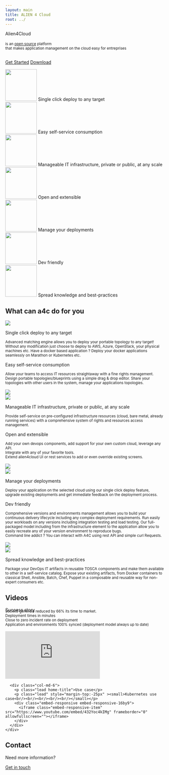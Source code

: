 ```yaml
---
layout: main
title: ALIEN 4 Cloud
root: ../
---
```


<div class="home-video">
  <div class="container home-section">
    <div class="row">
      <div class="col-md-12 text-center">
        <p class="slogan-title">
          Alien4Cloud<br /><br />
          <small>is an <a href="http://github.com/alien4cloud">open source</a> platform<br/> that makes application management on the cloud easy for entreprises<br/><br/></small>
        </p>
        <p class="home-buttons">
          <a href="#/documentation/1.4.0/getting_started/new_getting_started.html" class="btn btn-primary btn-lg">Get Started</a>
          <a href="/common/download.html" class="btn btn-success btn-lg">Download</a>
        </p>
      </div>
    </div>
  </div>
</div>

<div class="container">
  <div class="row">
    <div class="col-md-3 text-center">
      <img width="100px" style="margin-left: auto; margin-right: auto;" src="/svg/one_click.svg" />
      Single click deploy to any target
    </div>
    <div class="col-md-3 text-center">
      <img width="100px" style="margin-left: auto; margin-right: auto;" src="/svg/self_service.svg" />
      Easy self-service consumption
    </div>
    <div class="col-md-3 text-center">
      <img width="100px" style="margin-left: auto; margin-right: auto;" src="/svg/mangeable_it.svg" />
      Manageable IT infrastructure, private or public, at any scale
    </div>
    <div class="col-md-3 text-center">
      <img width="100px" style="margin-left: auto; margin-right: auto;" src="/svg/open_extensible.svg" />
      Open and extensible
    </div>
  </div>
  <div class="row">
    <div class="col-md-offset-1 col-md-3 text-center">
      <img width="100px" style="margin-left: auto; margin-right: auto;" src="/svg/manage_your_deployment.svg" />
      Manage your deployments
    </div>
    <div class="col-md-4 text-center">
      <img width="100px" style="margin-left: auto; margin-right: auto;" src="/svg/dev_friendly.svg" />
      Dev friendly
    </div>
     <div class="col-md-3 text-center">
      <img width="100px" style="margin-left: auto; margin-right: auto;" src="/svg/spread_knowlegde.svg" />
      Spread knowledge and best-practices
    </div>
  </div>
</div>

<div>
  <p class="home-caret"><i class="fa fa-2x fa-caret-down" aria-hidden="true"></i></p>
</div>

<div class="container homepage">
  <h2>What can a4c do for you</h2>
</div>

<div class="home-line odd">
  <div class="home-triangle"></div>
  <div class="container home-section">
    <div class="row">
      <div class="col-md-4 col-md-offset-1 hidden-sm hidden-xs">
        <img src="/svg/one_click.svg" />
      </div>
       <div class="col-md-7">
        <p class="lead home-title">
          Single click deploy to any target
        </p>
        <p class="lead">
          <small>Advanced matching engine allows you to deploy your portable topology to any target! Without any modification just choose to deploy to AWS, Azure, OpenStack, your physical machines etc. Have a docker based application ? Deploy your docker applications seamlessly on Marathon or Kubernetes etc.</small>
        </p>
      </div>
    </div>
  </div>
</div>

<div class="home-line">
  <div class="home-triangle"></div>
  <div class="container home-section">
    <div class="row">
      <div class="col-md-7">
        <p class="lead home-title">
          Easy self-service consumption
        </p>
        <p class="lead">
          <small>Allow your teams to access IT resources straightaway with a fine rights management.<br />
    Design portable topologies/blueprints using a simple drag &amp; drop editor. Share your topologies with other users in the system, manage your applications topologies.</small>
        </p>
      </div>
      <div class="col-md-4 col-md-offset-1 hidden-sm hidden-xs">
        <img src="/svg/self_service.svg" />
      </div>
    </div>
  </div>
</div>

<div class="home-line odd">
  <div class="home-triangle"></div>
  <div class="container home-section">
    <div class="row">
      <div class="col-md-4 col-md-offset-1 hidden-sm hidden-xs">
        <img src="/svg/mangeable_it.svg" />
      </div>
      <div class="col-md-7">
        <p class="lead home-title">
          Manageable IT infrastructure, private or public, at any scale
        </p>
        <p class="lead">
          <small>Provide self-service on pre-configured infrastructure resources (cloud, bare metal, already running services) with a comprehensive system of rights and resources access management.</small>
        </p>
      </div>
    </div>
  </div>
</div>

<div class="home-line">
  <div class="home-triangle"></div>
  <div class="container home-section">
    <div class="row">
      <div class="col-md-7">
        <p class="lead home-title">
          Open and extensible
        </p>
        <p class="lead">
          <small>Add your own devops components, add support for your own custom cloud, leverage any API.<br />
          Integrate with any of your favorite tools.<br />
          Extend alien4cloud UI or rest services to add or even override existing screens.
          </small>
        </p>
      </div>
      <div class="col-md-4 col-md-offset-1 hidden-sm hidden-xs">
        <img src="/svg/open_extensible.svg" />
      </div>
    </div>
  </div>
</div>

<div class="home-line">
  <div class="home-triangle"></div>
  <div class="container home-section">
    <div class="row">
      <div class="col-md-4 col-md-offset-1 hidden-sm hidden-xs">
        <img src="/svg/manage_your_deployment.svg" />
      </div>
      <div class="col-md-7">
        <p class="lead home-title">
          Manage your deployments
        </p>
        <p class="lead">
          <small>Deploy your application on the selected cloud using our single click deploy feature, upgrade existing deployments and get immediate feedback on the deployment process.</small>
        </p>
      </div>
    </div>
  </div>
</div>

<div class="home-line odd">
  <div class="home-triangle"></div>
  <div class="container">
    <div class="row">
      <div class="col-md-7">
        <p class="lead home-title">
          Dev friendly
        </p>
        <p class="lead">
          <small>
    Comprehensive versions and environments management allows you to build your continuous delivery lifecycle including any complex deployment requirements. Run easily your workloads on any versions including integration testing and load testing.
    Our full-packaged model including from the infrastructure element to the application allow you to easily recreate any of your version environment to reproduce bugs.<br />
    Command line addict ? You can interact with A4C using rest API and simple curl Requests.<br />
    </small>
        </p>
      </div>
      <div class="col-md-4 col-md-offset-1 hidden-sm hidden-xs">
        <img src="/svg/dev_friendly.svg" />
      </div>
    </div>
  </div>
</div>


<div class="home-line">
  <div class="container home-section">
    <div class="row">
      <div class="col-md-4 col-md-offset-2 hidden-sm hidden-xs">
        <img src="/svg/spread_knowlegde.svg" />
      </div>
      <div class="col-md-6">
        <p class="lead home-title">
          Spread knowledge and best-practices
        </p>
        <p class="lead">
          <small>Package your DevOps IT artifacts in reusable TOSCA components and make them available to other in a self-service catalog. Expose your existing artifacts, from Docker containers to classical Shell, Ansible, Batch, Chef, Puppet in a composable and reusable way for non-expert consumers etc.</small>
        </p>
      </div>
    </div>
  </div>
</div>

<div class="videos">
  <div class="container home-section homepage">
    <h2>Videos</h2>
    <div class="row">
      <div class="col-md-6">
        <p class="lead home-title">Success story</p>
        <p class="lead" style="margin-top:-25px"><small>Société générale reduced by 66% its time to market.<br/>
Deployment times in minutes<br/>
Close to zero incident rate on deployment<br/>
Application and environments 100% synced (deployment model always up to date)<br/>
        </small></p>
        <div class="embed-responsive embed-responsive-16by9">
          <iframe class="embed-responsive-item" src="https://www.youtube.com/embed/lCTy2lvHWTw " frameborder="0" allowfullscreen=""></iframe>
        </div>
      </div>

      <div class="col-md-6">
        <p class="lead home-title">Use case</p>
        <p class="lead" style="margin-top:-25px" ><small>Kubernetes use case<br/><br/><br/><br/><br/></small></p>
        <div class="embed-responsive embed-responsive-16by9">
          <iframe class="embed-responsive-item" src="https://www.youtube.com/embed/432Yoc4kIMg" frameborder="0" allowfullscreen=""></iframe>
        </div>
      </div>
    </div>
  </div>
</div>

<div class="contact">
  <div class="container home-section homepage">
    <h2>Contact</h2>
    <div class="row">
      <div class="col-md-12 text-center">
        <p class="lead home-title">Need more information?</p>
        <a href="mailto:sebastien.bergougnoux@fastconnect.fr" class="btn btn-primary btn-lg">Get in touch</a>
    </div>
  </div>
</div>
